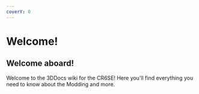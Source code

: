 ```yaml
---
coverY: 0
---
```


# Welcome!

## Welcome aboard!

Welcome to the 3DDocs wiki for the CR6SE! Here you'll find everything you need to know about the Modding and more.
